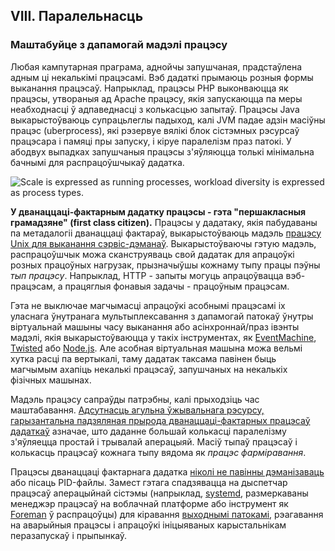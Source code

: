 ## VIII. Паралельнасць
### Маштабуйце з дапамогай мадэлі працэсу

Любая кампутарная праграма, аднойчы запушчаная, прадстаўлена адным ці некалькімі працэсамі. Вэб дадаткі прымаюць розныя формы выканання працэсаў. Напрыклад, працэсы PHP выконваюцца як працэсы, утвораныя ад Apache працэсу, якія запускаюцца па меры неабходнасці ў адпаведнасці з колькасцью запытаў. Працэсы Java выкарыстоўваюць супрацьлеглы падыход, калі JVM падае адзін масіўны працэс (uberprocess), які рэзервуе вялікі блок сістэмных рэсурсаў працэсара і памяці пры запуску, і кіруе паралелізм праз патокі. У абодвух выпадках запушчаныя працэсы з'яўляюцца толькі мінімальна бачнымі для распрацоўшчыкаў дадатка.

![Scale is expressed as running processes, workload diversity is expressed as process types.](/images/process-types.png)

**У дванаццаці-фактарным дадатку працэсы - гэта "першакласныя грамадзяне" (first class citizen).** Працэсы у дадатаку, якія пабудаваны па метадалогіі дванаццаці фактараў, выкарыстоўваюць мадэль [працэсу Unix для выканання сэрвіс-дэманаў](https://adam.herokuapp.com/past/2011/5/9/applying_the_unix_process_model_to_web_apps/). Выкарыстоўваючы гэтую мадэль, распрацоўшчык можа сканструяваць свой дадатак для апрацоўкі розных працоўных нагрузак, прызначыўшы кожнаму тыпу працы пэўны *тып працэсу*. Напрыклад, HTTP - запыты могуць апрацоўвацца вэб-працэсам, а працяглыя фонавыя задачы - працоўным працэсам.

Гэта не выключае магчымасці апрацоўкі асобнымі працэсамі іх уласнага ўнутранага мультыплексавання з дапамогай патокаў ўнутры віртуальнай машыны часу выканання або асінхроннай/праз івэнты мадэлі, якія выкарыстоўваюцца у такіх інструментах, як [EventMachine](https://github.com/eventmachine/eventmachine), [Twisted](http://twistedmatrix.com/trac/) або [Node.js](http://nodejs.org/). Але асобная віртуальная машына можа вельмі хутка расці па вертыкалі, таму дадатак таксама павінен быць магчымым ахапіць некалькі працэсаў, запушчаных на некалькіх фізічных машынах.

Мадэль працэсу сапраўды патрэбны, калі прыходзіць час маштабавання. [Адсутнасць агульна ўжывальнага рэсурсу, гарызантальна падзяляная прырода дванаццаці-фактарных працэсаў дадаткаў](./processes) азначае, што даданне большай колькасці паралелізму з'яўляецца простай і трывалай аперацыяй. Масіў тыпаў працэсаў і колькасць працэсаў кожнага тыпу вядома як *працэс фарміравання*.

Працэсы дванаццаці фактарнага дадатка [ніколі не павінны дэманізаваць](http://dustin.github.com/2010/02/28/running-processes.html) або пісаць PID-файлы. Замест гэтага спадзявацца на дыспетчар працэсаў аперацыйнай сістэмы (напрыклад, [systemd](https://www.freedesktop.org/wiki/Software/systemd/), размеркаваны менеджэр працэсаў на воблачнай платформе або інструмент як [Foreman](http://blog.daviddollar.org/2011/05/06/introducing-foreman.html) ў распрацоўцы) для кіравання [выходнымі патокамі](./logs), рэагавання на аварыйныя працэсы і апрацоўкі ініцыяваных карыстальнікам перазапускаў і прыпынкаў.
